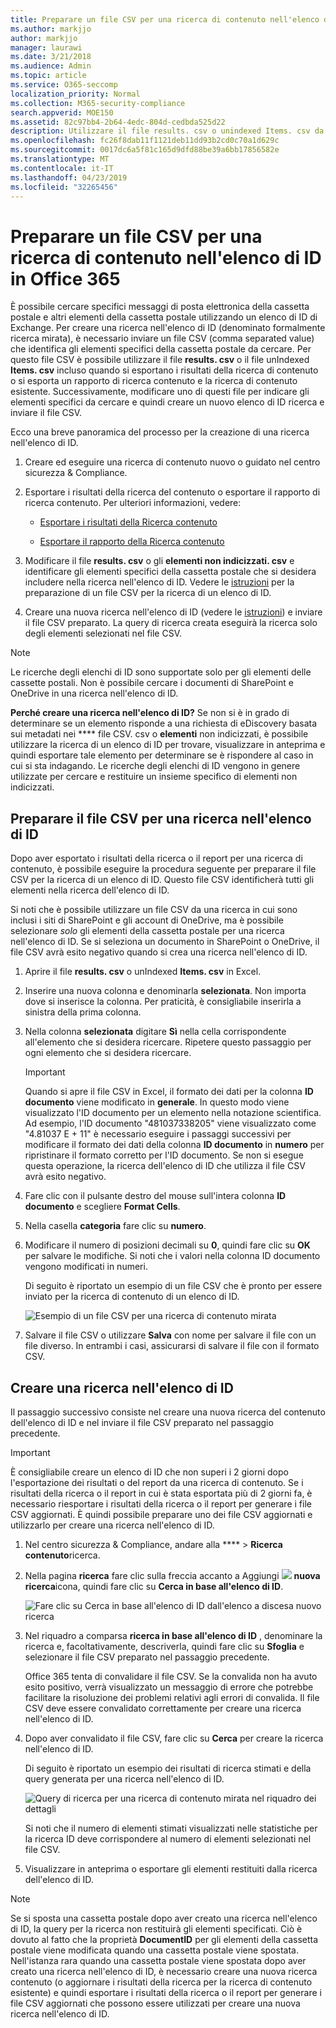 ```yaml
---
title: Preparare un file CSV per una ricerca di contenuto nell'elenco di ID in Office 365
ms.author: markjjo
author: markjjo
manager: laurawi
ms.date: 3/21/2018
ms.audience: Admin
ms.topic: article
ms.service: O365-seccomp
localization_priority: Normal
ms.collection: M365-security-compliance
search.appverid: MOE150
ms.assetid: 82c97bb4-2b64-4edc-804d-cedbda525d22
description: Utilizzare il file results. csv o unindexed Items. csv da una ricerca di contenuto esistente per creare una ricerca nell'elenco di ID che restituisca messaggi di posta elettronica specifici. Le ricerche degli elenchi di ID vengono in genere utilizzate per restituire gli elementi della cassetta postale parzialmente indicizzati.
ms.openlocfilehash: fc26f8dab11f1121deb11dd93b2cd0c70a1d629c
ms.sourcegitcommit: 0017dc6a5f81c165d9dfd88be39a6bb17856582e
ms.translationtype: MT
ms.contentlocale: it-IT
ms.lasthandoff: 04/23/2019
ms.locfileid: "32265456"
---
```

# <a name="prepare-a-csv-file-for-an-id-list-content-search-in-office-365"></a>Preparare un file CSV per una ricerca di contenuto nell'elenco di ID in Office 365

È possibile cercare specifici messaggi di posta elettronica della cassetta postale e altri elementi della cassetta postale utilizzando un elenco di ID di Exchange. Per creare una ricerca nell'elenco di ID (denominato formalmente ricerca mirata), è necessario inviare un file CSV (comma separated value) che identifica gli elementi specifici della cassetta postale da cercare. Per questo file CSV è possibile utilizzare il file **results. csv** o il file unIndexed **Items. csv** incluso quando si esportano i risultati della ricerca di contenuto o si esporta un rapporto di ricerca contenuto e la ricerca di contenuto esistente. Successivamente, modificare uno di questi file per indicare gli elementi specifici da cercare e quindi creare un nuovo elenco di ID ricerca e inviare il file CSV. 
  
Ecco una breve panoramica del processo per la creazione di una ricerca nell'elenco di ID.
  
1. Creare ed eseguire una ricerca di contenuto nuovo o guidato nel centro sicurezza & Compliance.
    
2. Esportare i risultati della ricerca del contenuto o esportare il rapporto di ricerca contenuto. Per ulteriori informazioni, vedere:
    
    - [Esportare i risultati della Ricerca contenuto](export-search-results.md)
    
    - [Esportare il rapporto della Ricerca contenuto](export-a-content-search-report.md)
    
3. Modificare il file **results. csv** o gli **elementi non indicizzati. csv** e identificare gli elementi specifici della cassetta postale che si desidera includere nella ricerca nell'elenco di ID. Vedere le [istruzioni](#prepare-the-csv-file-for-an-id-list-search) per la preparazione di un file CSV per la ricerca di un elenco di ID. 
    
4. Creare una nuova ricerca nell'elenco di ID (vedere le [istruzioni](#create-an-id-list-search)) e inviare il file CSV preparato. La query di ricerca creata eseguirà la ricerca solo degli elementi selezionati nel file CSV.
    
> [!NOTE]
> Le ricerche degli elenchi di ID sono supportate solo per gli elementi delle cassette postali. Non è possibile cercare i documenti di SharePoint e OneDrive in una ricerca nell'elenco di ID. 
  
 **Perché creare una ricerca nell'elenco di ID?** Se non si è in grado di determinare se un elemento risponde a una richiesta di eDiscovery basata sui metadati nei **** file CSV. csv o **elementi** non indicizzati, è possibile utilizzare la ricerca di un elenco di ID per trovare, visualizzare in anteprima e quindi esportare tale elemento per determinare se è rispondere al caso in cui si sta indagando. Le ricerche degli elenchi di ID vengono in genere utilizzate per cercare e restituire un insieme specifico di elementi non indicizzati. 
  
## <a name="prepare-the-csv-file-for-an-id-list-search"></a>Preparare il file CSV per una ricerca nell'elenco di ID

Dopo aver esportato i risultati della ricerca o il report per una ricerca di contenuto, è possibile eseguire la procedura seguente per preparare il file CSV per la ricerca di un elenco di ID. Questo file CSV identificherà tutti gli elementi nella ricerca dell'elenco di ID.
  
Si noti che è possibile utilizzare un file CSV da una ricerca in cui sono inclusi i siti di SharePoint e gli account di OneDrive, ma è possibile selezionare *solo* gli elementi della cassetta postale per una ricerca nell'elenco di ID. Se si seleziona un documento in SharePoint o OneDrive, il file CSV avrà esito negativo quando si crea una ricerca nell'elenco di ID. 
  
1. Aprire il file **results. csv** o unIndexed **Items. csv** in Excel. 
    
2. Inserire una nuova colonna e denominarla **selezionata**. Non importa dove si inserisce la colonna. Per praticità, è consigliabile inserirla a sinistra della prima colonna.
    
3. Nella colonna **selezionata** digitare **Sì** nella cella corrispondente all'elemento che si desidera ricercare. Ripetere questo passaggio per ogni elemento che si desidera ricercare. 
    
    > [!IMPORTANT]
    > Quando si apre il file CSV in Excel, il formato dei dati per la colonna **ID documento** viene modificato in **generale**. In questo modo viene visualizzato l'ID documento per un elemento nella notazione scientifica. Ad esempio, l'ID documento "481037338205" viene visualizzato come "4.81037 E + 11" è necessario eseguire i passaggi successivi per modificare il formato dei dati della colonna **ID documento** in **numero** per ripristinare il formato corretto per l'ID documento. Se non si esegue questa operazione, la ricerca dell'elenco di ID che utilizza il file CSV avrà esito negativo. 
  
4. Fare clic con il pulsante destro del mouse sull'intera colonna **ID documento** e scegliere **Format Cells**.
    
5. Nella casella **categoria** fare clic su **numero**.
    
6. Modificare il numero di posizioni decimali su **0**, quindi fare clic su **OK** per salvare le modifiche. Si noti che i valori nella colonna ID documento vengono modificati in numeri. 
    
    Di seguito è riportato un esempio di un file CSV che è pronto per essere inviato per la ricerca di contenuto di un elenco di ID.
    
    ![Esempio di un file CSV per una ricerca di contenuto mirata](media/8371b8cb-1638-496e-9be1-fe1565757d67.png)
  
7. Salvare il file CSV o utilizzare **Salva** con nome per salvare il file con un file diverso. In entrambi i casi, assicurarsi di salvare il file con il formato CSV. 
  
## <a name="create-an-id-list-search"></a>Creare una ricerca nell'elenco di ID

Il passaggio successivo consiste nel creare una nuova ricerca del contenuto dell'elenco di ID e nel inviare il file CSV preparato nel passaggio precedente.
  
> [!IMPORTANT]
> È consigliabile creare un elenco di ID che non superi i 2 giorni dopo l'esportazione dei risultati o del report da una ricerca di contenuto. Se i risultati della ricerca o il report in cui è stata esportata più di 2 giorni fa, è necessario riesportare i risultati della ricerca o il report per generare i file CSV aggiornati. È quindi possibile preparare uno dei file CSV aggiornati e utilizzarlo per creare una ricerca nell'elenco di ID. 
  
1. Nel centro sicurezza & Compliance, andare alla **** \> **Ricerca contenuto**ricerca.
    
2. Nella pagina **ricerca** fare clic sulla freccia accanto a Aggiungi ![](media/8ee52980-254b-440b-99a2-18d068de62d3.gif) **nuova ricerca**icona, quindi fare clic su **Cerca in base all'elenco di ID**.
    
    ![Fare clic su Cerca in base all'elenco di ID dall'elenco a discesa nuovo ricerca](media/e65f9942-09b2-4127-865e-e64029a590df.png)
  
3. Nel riquadro a comparsa **ricerca in base all'elenco di ID** , denominare la ricerca e, facoltativamente, descriverla, quindi fare clic su **Sfoglia** e selezionare il file CSV preparato nel passaggio precedente. 
    
    Office 365 tenta di convalidare il file CSV. Se la convalida non ha avuto esito positivo, verrà visualizzato un messaggio di errore che potrebbe facilitare la risoluzione dei problemi relativi agli errori di convalida. Il file CSV deve essere convalidato correttamente per creare una ricerca nell'elenco di ID.
    
4. Dopo aver convalidato il file CSV, fare clic su **Cerca** per creare la ricerca nell'elenco di ID. 
    
    Di seguito è riportato un esempio dei risultati di ricerca stimati e della query generata per una ricerca nell'elenco di ID.
    
    ![Query di ricerca per una ricerca di contenuto mirata nel riquadro dei dettagli](media/dbd9e570-c04b-4056-a8a7-37e9916ec683.png)
  
    Si noti che il numero di elementi stimati visualizzati nelle statistiche per la ricerca ID deve corrispondere al numero di elementi selezionati nel file CSV.
    
5. Visualizzare in anteprima o esportare gli elementi restituiti dalla ricerca dell'elenco di ID.
    
> [!NOTE]
> Se si sposta una cassetta postale dopo aver creato una ricerca nell'elenco di ID, la query per la ricerca non restituirà gli elementi specificati. Ciò è dovuto al fatto che la proprietà **DocumentID** per gli elementi della cassetta postale viene modificata quando una cassetta postale viene spostata. Nell'istanza rara quando una cassetta postale viene spostata dopo aver creato una ricerca nell'elenco di ID, è necessario creare una nuova ricerca contenuto (o aggiornare i risultati della ricerca per la ricerca di contenuto esistente) e quindi esportare i risultati della ricerca o il report per generare i file CSV aggiornati che possono essere utilizzati  per creare una nuova ricerca nell'elenco di ID. 
